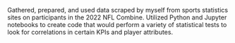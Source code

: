 Gathered, prepared, and used data scraped by myself from sports statistics sites on participants in the 2022 NFL Combine.
Utilized Python and Jupyter notebooks to create code that would perform a variety of statistical tests to look for correlations in certain KPIs and player attributes.
